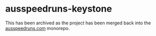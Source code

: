 # ausspeedruns-keystone

This has been archived as the project has been merged back into the [ausspeedruns.com](https://github.com/ausspeedruns/ausspeedruns.com) monorepo.

